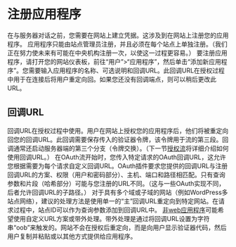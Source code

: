# 注册应用程序
在与服务器对话之前，您需要在网站上建立凭据。这涉及到在网站上注册您的应用程序。
应用程序只能由站点管理员注册，并且必须在每个站点上单独注册。（我们正在努力使未来有可能在中央机构注册一次，以使这一过程更容易。）
要注册应用程序，请打开您的网站仪表板，前往“用户”>“应用程序”，然后单击“添加新应用程序”。您需要输入应用程序的名称、可选说明和回调URL。此回调URL在授权过程中用于在连接后将用户重定向回。如果您还没有回调端点，则可以稍后更改此URL。
## 回调URL
回调URL在授权过程中使用。用户在网站上授权您的应用程序后，他们将被重定向回您的回调URL。此回调需要保存传入的验证器令牌，该令牌用于流的第三段。回调通常还启动服务器端的第三个分支（令牌交换）。（下一节[授权流](Auth-Flow.md)将详细介绍如何使用回调URL。）
在OAuth流开始时，您传入特定请求的OAuth回调URL，这允许您根据需要为每个请求自定义回调URL。OAuth插件要求您提供的回调URL与注册回调URL的方案、权限（用户和密码部分）、主机、端口和路径相匹配。只有查询参数和片段（哈希部分）可能与您注册的URL不同。（这与一些OAuth实现不同，后者允许回调URL的子路径。）
对于具有多个域或子域的网站（例如WordPress多站点网络），建议的处理方法是使用单一的“主”回调URL重定向到特定网站。在请求过程中，站点ID可以作为查询参数添加到回调URL中。
[非web应用程序](../advanced/Desktop.md)可能希望使用自定义URL方案或带外处理。带外处理是通过将回调URL设置为字符串“oob”来触发的。网站不会在授权后重定向，而是向用户显示验证器代码，然后用户复制并粘贴或以其他方式提供给应用程序。
